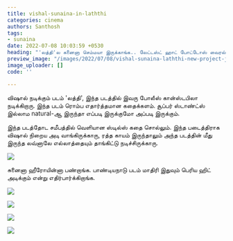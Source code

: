 ```yaml
---
title: vishal-sunaina-in-laththi
categories: cinema
authors: Santhosh
tags:
- sunaina
date: 2022-07-08 10:03:59 +0530
heading: "'லத்தி'ல சுனைனா செம்மயா இருக்காங்க.. லேட்டஸ்ட் ஹாட் போட்டோஸ் வைரல்."
preview_image: "/images/2022/07/08/vishal-sunaina-laththi-new-project-jpg.jpeg"
image_uploader: []
code: ''

---
```

விஷால் நடிக்கும் படம் 'லத்தி', இந்த படத்தில் இவரு போலீஸ் கான்ஸ்டபிலா நடிக்கிறாரு. இந்த படம் ரொம்ப எதார்த்தமான கதைக்களம். சூப்பர் ஸ்டாண்ட்ஸ் இல்லாம natural-ஆ இருந்தா எப்படி இருக்குமோ அப்படி இருக்கும்.

இந்த படத்தோட சமீபத்தில் வெளியான ஸ்டில்ஸ் கதை சொல்லும். இந்த படைத்திராக விஷால் நிறைய அடி வாங்கிருக்காரு, ரத்த காயம் இருந்தாலும் அந்த படத்தின் மீது இருந்த லவ்னாலே எல்லாத்தையும் தாங்கிட்டு நடிச்சிருக்காரு.

![](/images/2022/07/08/sunaina-latest-4-jpg.jpeg)

சுனைனா ஹீரோயின்னா பண்றாங்க. பாண்டியநாடு படம் மாதிரி இதுவும் பெரிய ஹிட் அடிக்கும் என்று எதிர்பார்க்கிறாங்க.

![](/images/2022/07/08/sunaina-latest-5-jpg.jpeg)

![](/images/2022/07/08/sunaina-latest-3-jpg.jpeg)

![](/images/2022/07/08/sunaina-latest-1-jpg.jpeg)

![](/images/2022/07/08/sunaina-latest-6-jpg.jpeg)
